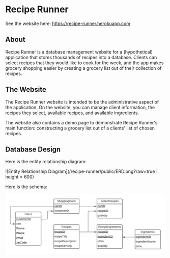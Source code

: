 # Recipe Runner

See the website here: https://recipe-runner.herokuapp.com

## About

Recipe Runner is a database management website for a (hypothetical)
application that stores thousands of recipes into a database. Clients
can select recipes that they would like to cook for the week, and 
the app makes grocery shopping easier by creating a grocery list out of 
their collection of recipes. 


## The Website

The Recipe Runner website is intended to be the administrative aspect 
of the application. On the website, you can manage client information,
the recipes they select, available recipes, and available ingredients. 

The website also contains a demo page to demonstrate Recipe Runner's
main function: constructing a grocery list out of a clients' list of 
chosen recipes. 

## Database Design

Here is the entity relationship diagram:

![Entity Relationship Diagram](/recipe-runner/public/ERD.png?raw=true | height = 600)

Here is the schema: 

![Schema](/recipe-runner/public/recipe-runner-schema.png?raw=true "Schema")